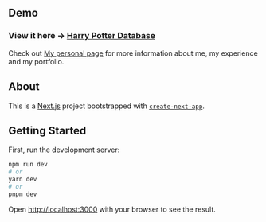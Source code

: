 ## Demo

### View it here -> [Harry Potter Database](https://iamchrisep.github.io/hp-db)

Check out [My personal page](https://iamchrisep.github.io) for more information about me, my experience and my portfolio.


## About

This is a [Next.js](https://nextjs.org/) project bootstrapped with [`create-next-app`](https://github.com/vercel/next.js/tree/canary/packages/create-next-app).


## Getting Started

First, run the development server:

```bash
npm run dev
# or
yarn dev
# or
pnpm dev
```

Open [http://localhost:3000](http://localhost:3000) with your browser to see the result.
